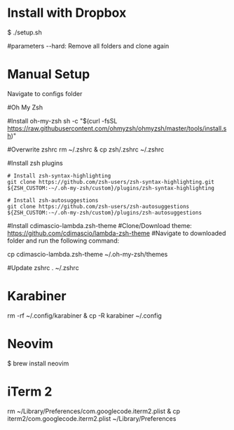 # Install with Dropbox
$ ./setup.sh 

#parameters
--hard: Remove all folders and clone again

# Manual Setup

Navigate to configs folder

#Oh My Zsh

#Install oh-my-zsh
sh -c "$(curl -fsSL https://raw.githubusercontent.com/ohmyzsh/ohmyzsh/master/tools/install.sh)"

#Overwrite zshrc
rm ~/.zshrc & cp zsh/.zshrc ~/.zshrc

#Install zsh plugins

	# Install zsh-syntax-highlighting
	git clone https://github.com/zsh-users/zsh-syntax-highlighting.git ${ZSH_CUSTOM:-~/.oh-my-zsh/custom}/plugins/zsh-syntax-highlighting

	# Install zsh-autosuggestions
	git clone https://github.com/zsh-users/zsh-autosuggestions ${ZSH_CUSTOM:-~/.oh-my-zsh/custom}/plugins/zsh-autosuggestions

#Install cdimascio-lambda.zsh-theme
#Clone/Download theme: https://github.com/cdimascio/lambda-zsh-theme
#Navigate to downloaded folder and run the following command: 

cp cdimascio-lambda.zsh-theme ~/.oh-my-zsh/themes

#Update zshrc
. ~/.zshrc

# Karabiner
rm -rf ~/.config/karabiner & cp -R karabiner ~/.config

# Neovim
$ brew install neovim

# iTerm 2
rm ~/Library/Preferences/com.googlecode.iterm2.plist & cp iterm2/com.googlecode.iterm2.plist ~/Library/Preferences
